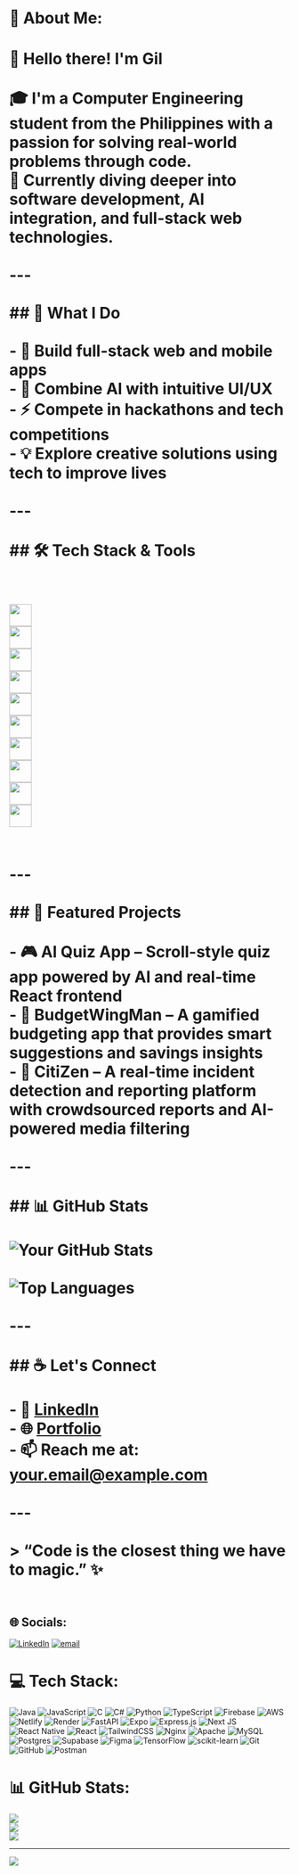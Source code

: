 # 💫 About Me:
# 👋 Hello there! I'm Gil<br><br>🎓 I'm a Computer Engineering student from the Philippines with a passion for solving real-world problems through code.  <br>🚀 Currently diving deeper into software development, AI integration, and full-stack web technologies.<br><br>---<br><br>## 🧠 What I Do<br><br>- 🧩 Build full-stack web and mobile apps<br>- 🤖 Combine AI with intuitive UI/UX<br>- ⚡ Compete in hackathons and tech competitions<br>- 💡 Explore creative solutions using tech to improve lives<br><br>---<br><br>## 🛠 Tech Stack & Tools<br><br><div align="left"><br>  <img src="https://cdn.jsdelivr.net/gh/devicons/devicon/icons/react/react-original.svg" width="40" /> <br>  <img src="https://cdn.jsdelivr.net/gh/devicons/devicon/icons/nextjs/nextjs-original.svg" width="40" /><br>  <img src="https://cdn.jsdelivr.net/gh/devicons/devicon/icons/javascript/javascript-original.svg" width="40" /><br>  <img src="https://cdn.jsdelivr.net/gh/devicons/devicon/icons/python/python-original.svg" width="40" /><br>  <img src="https://cdn.jsdelivr.net/gh/devicons/devicon/icons/firebase/firebase-plain.svg" width="40" /><br>  <img src="https://cdn.jsdelivr.net/gh/devicons/devicon/icons/flask/flask-original.svg" width="40" /><br>  <img src="https://cdn.jsdelivr.net/gh/devicons/devicon/icons/mongodb/mongodb-original.svg" width="40" /><br>  <img src="https://cdn.jsdelivr.net/gh/devicons/devicon/icons/html5/html5-original.svg" width="40" /><br>  <img src="https://cdn.jsdelivr.net/gh/devicons/devicon/icons/css3/css3-original.svg" width="40" /><br>  <img src="https://cdn.jsdelivr.net/gh/devicons/devicon/icons/github/github-original.svg" width="40" /><br></div><br><br>---<br><br>## 🌟 Featured Projects<br><br>- 🎮 **AI Quiz App** – Scroll-style quiz app powered by AI and real-time React frontend<br>- 💸 **BudgetWingMan** – A gamified budgeting app that provides smart suggestions and savings insights<br>- 📍 **CitiZen** – A real-time incident detection and reporting platform with crowdsourced reports and AI-powered media filtering<br><br>---<br><br>## 📊 GitHub Stats<br><br>![Your GitHub Stats](https://github-readme-stats.vercel.app/api?username=PunzalGillian&show_icons=true&theme=tokyonight)<br><br>![Top Languages](https://github-readme-stats.vercel.app/api/top-langs/?username=PunzalGillian&layout=compact&theme=tokyonight)<br><br>---<br><br>## ☕ Let's Connect<br><br>- 💼 [LinkedIn](https://www.linkedin.com/in/yourlinkedin)<br>- 🌐 [Portfolio](https://yourportfolio.com)<br>- 📫 Reach me at: your.email@example.com<br><br>---<br><br>> “Code is the closest thing we have to magic.” ✨<br><br>


## 🌐 Socials:
[![LinkedIn](https://img.shields.io/badge/LinkedIn-%230077B5.svg?logo=linkedin&logoColor=white)](https://linkedin.com/in/https://linkedin.com/in/gillianrpunzal) [![email](https://img.shields.io/badge/Email-D14836?logo=gmail&logoColor=white)](mailto:gillianrpunzal@gmail.com) 

# 💻 Tech Stack:
![Java](https://img.shields.io/badge/java-%23ED8B00.svg?style=for-the-badge&logo=openjdk&logoColor=white) ![JavaScript](https://img.shields.io/badge/javascript-%23323330.svg?style=for-the-badge&logo=javascript&logoColor=%23F7DF1E) ![C](https://img.shields.io/badge/c-%2300599C.svg?style=for-the-badge&logo=c&logoColor=white) ![C#](https://img.shields.io/badge/c%23-%23239120.svg?style=for-the-badge&logo=csharp&logoColor=white) ![Python](https://img.shields.io/badge/python-3670A0?style=for-the-badge&logo=python&logoColor=ffdd54) ![TypeScript](https://img.shields.io/badge/typescript-%23007ACC.svg?style=for-the-badge&logo=typescript&logoColor=white) ![Firebase](https://img.shields.io/badge/firebase-%23039BE5.svg?style=for-the-badge&logo=firebase) ![AWS](https://img.shields.io/badge/AWS-%23FF9900.svg?style=for-the-badge&logo=amazon-aws&logoColor=white) ![Netlify](https://img.shields.io/badge/netlify-%23000000.svg?style=for-the-badge&logo=netlify&logoColor=#00C7B7) ![Render](https://img.shields.io/badge/Render-%46E3B7.svg?style=for-the-badge&logo=render&logoColor=white) ![FastAPI](https://img.shields.io/badge/FastAPI-005571?style=for-the-badge&logo=fastapi) ![Expo](https://img.shields.io/badge/expo-1C1E24?style=for-the-badge&logo=expo&logoColor=#D04A37) ![Express.js](https://img.shields.io/badge/express.js-%23404d59.svg?style=for-the-badge&logo=express&logoColor=%2361DAFB) ![Next JS](https://img.shields.io/badge/Next-black?style=for-the-badge&logo=next.js&logoColor=white) ![React Native](https://img.shields.io/badge/react_native-%2320232a.svg?style=for-the-badge&logo=react&logoColor=%2361DAFB) ![React](https://img.shields.io/badge/react-%2320232a.svg?style=for-the-badge&logo=react&logoColor=%2361DAFB) ![TailwindCSS](https://img.shields.io/badge/tailwindcss-%2338B2AC.svg?style=for-the-badge&logo=tailwind-css&logoColor=white) ![Nginx](https://img.shields.io/badge/nginx-%23009639.svg?style=for-the-badge&logo=nginx&logoColor=white) ![Apache](https://img.shields.io/badge/apache-%23D42029.svg?style=for-the-badge&logo=apache&logoColor=white) ![MySQL](https://img.shields.io/badge/mysql-4479A1.svg?style=for-the-badge&logo=mysql&logoColor=white) ![Postgres](https://img.shields.io/badge/postgres-%23316192.svg?style=for-the-badge&logo=postgresql&logoColor=white) ![Supabase](https://img.shields.io/badge/Supabase-3ECF8E?style=for-the-badge&logo=supabase&logoColor=white) ![Figma](https://img.shields.io/badge/figma-%23F24E1E.svg?style=for-the-badge&logo=figma&logoColor=white) ![TensorFlow](https://img.shields.io/badge/TensorFlow-%23FF6F00.svg?style=for-the-badge&logo=TensorFlow&logoColor=white) ![scikit-learn](https://img.shields.io/badge/scikit--learn-%23F7931E.svg?style=for-the-badge&logo=scikit-learn&logoColor=white) ![Git](https://img.shields.io/badge/git-%23F05033.svg?style=for-the-badge&logo=git&logoColor=white) ![GitHub](https://img.shields.io/badge/github-%23121011.svg?style=for-the-badge&logo=github&logoColor=white) ![Postman](https://img.shields.io/badge/Postman-FF6C37?style=for-the-badge&logo=postman&logoColor=white)
# 📊 GitHub Stats:
![](https://github-readme-stats.vercel.app/api?username=PunzalGillian&theme=dark&hide_border=false&include_all_commits=false&count_private=false)<br/>
![](https://nirzak-streak-stats.vercel.app/?user=PunzalGillian&theme=dark&hide_border=false)<br/>
![](https://github-readme-stats.vercel.app/api/top-langs/?username=PunzalGillian&theme=dark&hide_border=false&include_all_commits=false&count_private=false&layout=compact)

---
[![](https://visitcount.itsvg.in/api?id=PunzalGillian&icon=0&color=0)](https://visitcount.itsvg.in)

<!-- Proudly created with GPRM ( https://gprm.itsvg.in ) -->
